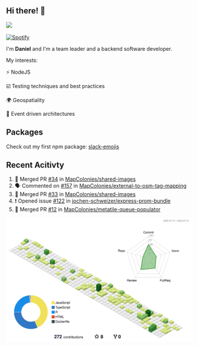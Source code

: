 ## Hi there! 👋

<p>
  <img src="https://github-readme-stats.vercel.app/api?username=syncush&theme=tokyonight">
</p>

[![Spotify](https://novatorem-rust.vercel.app/api/spotify)](https://open.spotify.com/user/syncush)

I'm **Daniel** and I'm a team leader and a backend software developer.

My interests:

⚡ NodeJS

☑️ Testing techniques and best practices

🌍 Geospatiality

🧠 Event driven architectures

## Packages
Check out my first npm package: [slack-emojis](https://www.npmjs.com/package/slack-emojis)

## Recent Acitivty
<!--START_SECTION:activity-->
1. 🎉 Merged PR [#34](https://github.com/MapColonies/shared-images/pull/34) in [MapColonies/shared-images](https://github.com/MapColonies/shared-images)
2. 🗣 Commented on [#157](https://github.com/MapColonies/external-to-osm-tag-mapping/pull/157#issuecomment-1647962964) in [MapColonies/external-to-osm-tag-mapping](https://github.com/MapColonies/external-to-osm-tag-mapping)
3. 🎉 Merged PR [#33](https://github.com/MapColonies/shared-images/pull/33) in [MapColonies/shared-images](https://github.com/MapColonies/shared-images)
4. ❗ Opened issue [#122](https://github.com/jochen-schweizer/express-prom-bundle/issues/122) in [jochen-schweizer/express-prom-bundle](https://github.com/jochen-schweizer/express-prom-bundle)
5. 🎉 Merged PR [#12](https://github.com/MapColonies/metatile-queue-populator/pull/12) in [MapColonies/metatile-queue-populator](https://github.com/MapColonies/metatile-queue-populator)
<!--END_SECTION:activity-->

![contrib](./profile-3d-contrib/profile-green-animate.svg)
